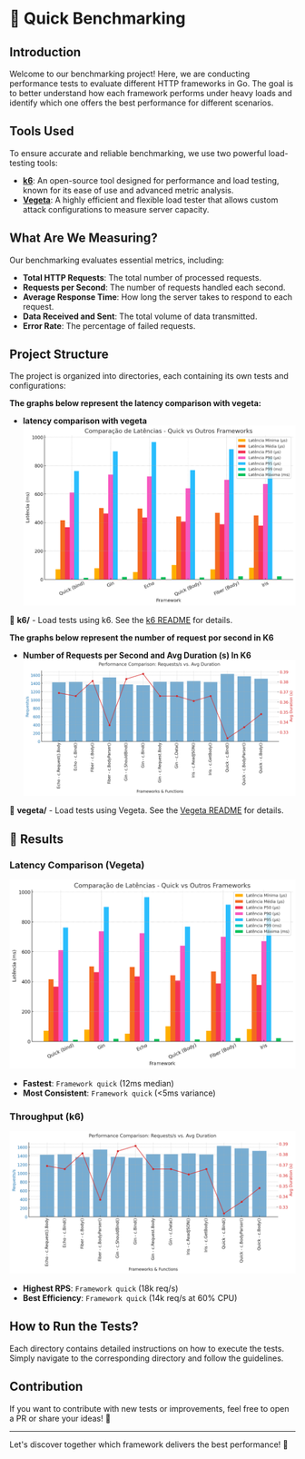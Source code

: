 # :rocket: Quick Benchmarking

## Introduction
Welcome to our benchmarking project! Here, we are conducting performance tests to evaluate different HTTP frameworks in Go. The goal is to better understand how each framework performs under heavy loads and identify which one offers the best performance for different scenarios.

## Tools Used

To ensure accurate and reliable benchmarking, we use two powerful load-testing tools:

- **[k6](./k6/README.md)**: An open-source tool designed for performance and load testing, known for its ease of use and advanced metric analysis.
- **[Vegeta](./vegeta/README.md)**: A highly efficient and flexible load tester that allows custom attack configurations to measure server capacity.

## What Are We Measuring?
Our benchmarking evaluates essential metrics, including:
- **Total HTTP Requests**: The total number of processed requests.
- **Requests per Second**: The number of requests handled each second.
- **Average Response Time**: How long the server takes to respond to each request.
- **Data Received and Sent**: The total volume of data transmitted.
- **Error Rate**: The percentage of failed requests.

## Project Structure
The project is organized into directories, each containing its own tests and configurations:

**The graphs below represent the latency comparison with vegeta:**

- **latency comparison with vegeta**
  ![Número de Requisições](full-frameworks-comparation.png)

:file_folder: **k6/** - Load tests using k6. See the [k6 README](./k6/README.md) for details.

**The graphs below represent the number of request por second in K6**

- **Number of Requests per Second and Avg Duration (s) In K6**
  ![Number of Requests and Avg Duration (s)](grafico-full-v2.png)

:file_folder: **vegeta/** - Load tests using Vegeta. See the [Vegeta README](./vegeta/README.md) for details.

## :pushpin: Results  
### Latency Comparison (Vegeta)  
![Latency Graph](full-frameworks-comparation.png)  
- **Fastest**: `Framework quick` (12ms median)  
- **Most Consistent**: `Framework quick` (<5ms variance)  

### Throughput (k6)  
![Throughput Graph](grafico-full-v2.png)  
- **Highest RPS**: `Framework quick` (18k req/s)  
- **Best Efficiency**: `Framework quick` (14k req/s at 60% CPU)  

## How to Run the Tests?
Each directory contains detailed instructions on how to execute the tests. Simply navigate to the corresponding directory and follow the guidelines.

## Contribution
If you want to contribute with new tests or improvements, feel free to open a PR or share your ideas! :rocket:

---
Let's discover together which framework delivers the best performance! :dart:

